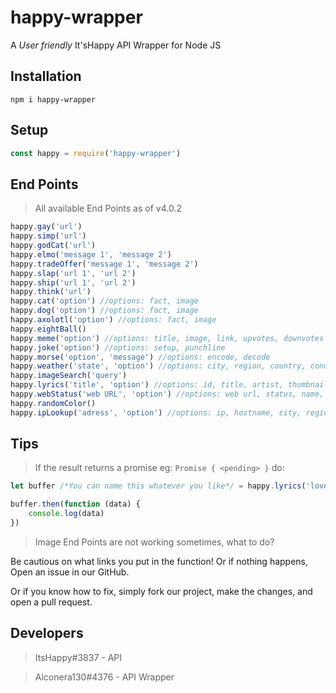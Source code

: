 # happy-wrapper

A *User friendly* It'sHappy API Wrapper for Node JS

## Installation
``` 
npm i happy-wrapper 
```

## Setup
```js
const happy = require('happy-wrapper')
```

## End Points

> All available End Points as of v4.0.2

```js
happy.gay('url')
happy.simp('url')
happy.godCat('url')
happy.elmo('message 1', 'message 2')
happy.tradeOffer('message 1', 'message 2')
happy.slap('url 1', 'url 2')
happy.ship('url 1', 'url 2')
happy.think('url')
happy.cat('option') //options: fact, image
happy.dog('option') //options: fact, image
happy.axolotl('option') //options: fact, image
happy.eightBall()
happy.meme('option') //options: title, image, link, upvotes, downvotes
happy.joke('option') //options: setup, punchline
happy.morse('option', 'message') //options: encode, decode
happy.weather('state', 'option') //options: city, region, country, condition, temp. Temp returns json
happy.imageSearch('query')
happy.lyrics('title', 'option') //options: id, title, artist, thumbnail, lyrics
happy.webStatus('web URL', 'option') //options: web url, status, name, message
happy.randomColor()
happy.ipLookup('adress', 'option') //options: ip, hostname, city, region, country, organization, postal code, timezone
```

## Tips

> If the result returns a promise eg: `Promise { <pending> }` do:

```js
let buffer /*You can name this whatever you like*/ = happy.lyrics('lovely', 'artist') //As an example

buffer.then(function (data) {
    console.log(data)
})
```

> Image End Points are not working sometimes, what to do?

Be cautious on what links you put in the function! Or if nothing happens, Open an issue in our GitHub.

Or if you know how to fix, simply fork our project, make the changes, and open a pull request.

## Developers

> ItsHappy#3837 - API

> Alconera130#4376 - API Wrapper